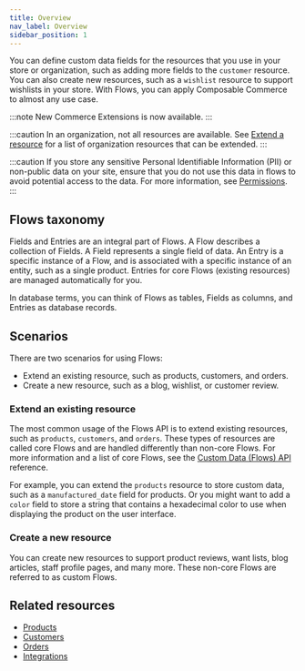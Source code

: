 ```yaml
---
title: Overview
nav_label: Overview
sidebar_position: 1
---
```


You can define custom data fields for the resources that you use in your store or organization, such as adding more fields to the `customer` resource. You can also create new resources, such as a `wishlist` resource to support wishlists in your store. With Flows, you can apply Composable Commerce to almost any use case.

:::note
New Commerce Extensions is now available.
:::

:::caution
In an organization, not all resources are available. See [Extend a resource](/docs/commerce-cloud/custom-data/custom-data-flows-api/custom-data-flows-api-overview#extend-a-resource) for a list of organization resources that can be extended.
:::

:::caution
If you store any sensitive Personal Identifiable Information (PII) or non-public data on your site, ensure that you do not use this data in flows to avoid potential access to the data. For more information, see [Permissions](/docs/commerce-cloud/authentication/Tokens/permissions).
:::

## Flows taxonomy

Fields and Entries are an integral part of Flows. A Flow describes a collection of Fields. A Field represents a single field of data. An Entry is a specific instance of a Flow, and is associated with a specific instance of an entity, such as a single product. Entries for core Flows (existing resources) are managed automatically for you.

In database terms, you can think of Flows as tables, Fields as columns, and Entries as database records.

## Scenarios

There are two scenarios for using Flows:

- Extend an existing resource, such as products, customers, and orders.
- Create a new resource, such as a blog, wishlist, or customer review.

### Extend an existing resource

The most common usage of the Flows API is to extend existing resources, such as `products`, `customers`, and `orders`. These types of resources are called core Flows and are handled differently than non-core Flows. For more information and a list of core Flows, see the [Custom Data (Flows) API](/docs/commerce-cloud/custom-data/custom-data-flows-api/custom-data-flows-api-overview) reference.

For example, you can extend the `products` resource to store custom data, such as a `manufactured_date` field for products. Or you might want to add a `color` field to store a string that contains a hexadecimal color to use when displaying the product on the user interface.

### Create a new resource

You can create new resources to support product reviews, want lists, blog articles, staff profile pages, and many more. These non-core Flows are referred to as custom Flows.

## Related resources

- [Products](/docs/pxm/products/pxm-products)
- [Customers](/docs/commerce-cloud/customer-management/customers)
- [Orders](/docs/commerce-cloud/orders)
- [Integrations](/docs/commerce-cloud/integrations)
